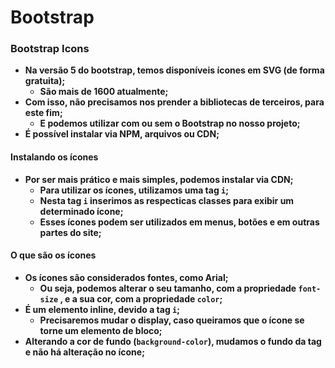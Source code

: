 # Bootstrap



### Bootstrap Icons

- **Na versão 5 do bootstrap, temos disponíveis ícones em SVG (de forma gratuita);**
  - **São mais de 1600 atualmente;**
- **Com isso, não precisamos nos prender a bibliotecas de terceiros, para este fim;**
  - **E podemos utilizar com ou sem o Bootstrap no nosso projeto;**
- **É possível instalar via NPM, arquivos ou CDN;**



#### Instalando os ícones

- **Por ser mais prático e mais simples, podemos instalar via CDN;**
  - **Para utilizar os ícones, utilizamos uma tag `i`;**
  - **Nesta tag `i` inserimos as respecticas classes para exibir um determinado ícone;**
  - **Esses ícones podem ser utilizados em menus, botões e em outras partes do site;**



#### O que são os ícones

- **Os ícones são considerados fontes, como Arial;**
  - **Ou seja, podemos alterar o seu tamanho, com a propriedade `font-size` , e a sua cor, com a propriedade `color`;**
- **É um elemento inline, devido a tag `i`;**
  - **Precisaremos mudar o display, caso queiramos que o ícone se torne um elemento de bloco;**
- **Alterando a cor de fundo (`background-color`), mudamos o fundo da tag e não há alteração no ícone;**
